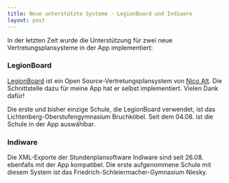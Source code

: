 ```yaml
---
title: Neue unterstützte Systeme - LegionBoard und Indiware
layout: post
---
```


In der letzten Zeit wurde die Unterstützung für zwei neue Vertretungsplansysteme in der App implementiert:

### LegionBoard
[LegionBoard](https://legionboard.github.io/) ist ein Open Source-Vertretungsplansystem von [Nico Alt](https://altnico.github.io/). Die Schnittstelle dazu für meine App hat er selbst implementiert. Vielen Dank dafür!

Die erste und bisher einzige Schule, die LegionBoard verwendet, ist das Lichtenberg-Oberstufengymnasium Bruchköbel. Seit dem 04.08. ist die Schule in der App auswählbar.

### Indiware

Die XML-Exporte der Stundenplansoftware Indiware sind seit 26.08. ebenfalls mit der App kompatibel. Die erste aufgenommene Schule mit diesem System ist das Friedrich-Schleiermacher-Gymnasium Niesky.